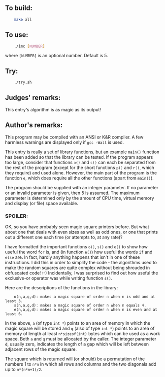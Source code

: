 ## To build:

```sh
    make all
```


## To use:

```sh
    ./imc [NUMBER]
```

where `[NUMBER]` is an optional number. Default is 5.


## Try:

```sh
    ./try.sh
```


## Judges' remarks:

This entry's algorithm is as magic as its output!


## Author's remarks:

This program may be compiled with an ANSI or K&R compiler.  A few
harmless warnings are displayed only if `gcc -Wall` is used.

This entry is really a set of library functions, but an example
`main()` function has been added so that the library can be tested.  If
the program appears too large, consider that functions `o()` and `s()` can
each be separated from the rest of the program (except for the short
functions `p()` and `r()`, which they require) and used alone.  However, the
main part of the program is the function `e`, which does require all the
other functions (apart from `main()`).

The program should be supplied with an integer parameter.  If no
parameter or an invalid parameter is given, then 5 is assumed.  The
maximum parameter is determined only by the amount of CPU time, virtual
memory and display (or file) space available.

### SPOILER:

OK, so you have probably seen magic square printers before.  But what
about one that deals with even sizes as well as odd ones, or one that
prints out a different one each time (or attempts to, at any rate)?

I have formatted the important functions `o()`, `s()` and `e()` to show how useful
the word `for` is, and (in function `e()`) how useful the words `if` and
`else` are.  In fact, hardly anything happens that isn't in one of these
instructions.  I did this in order to simplify the code - the algorithms
used to make the random squares are quite complex without being shrouded
in obfuscated code! :-)  Incidentally, I was surprised to find out how
useful the exclusive-or operator was while writing function `s()`.

Here are the descriptions of the functions in the library:

```
    o(n,a,q,d): makes a magic square of order n when n is odd and at least 3.
    s(n,a,q,d): makes a magic square of order n when n equals 4.
    e(n,a,q,d): makes a magic square of order n when n is even and at least 6.
```

In the above, `a` (of type `int *`) points to an area of memory in which
the magic square will be stored and `q` (also of type `int *`) points to
an area of memory of length at least `n*sizeof(int)` bytes which can be
used as a work space.  Both `a` and `q` must be allocated by the caller.
The integer parameter `d`, usually zero, indicates the length of a gap
which will be left between adjacent rows of the magic square.

The square which is returned will (or should) be a permutation of the
numbers 1 to `n*n` in which all rows and columns and the two diagonals
add up to `n*(n*n+1)/2`.


<!--

    Copyright © 1984-2024 by Landon Curt Noll. All Rights Reserved.

    You are free to share and adapt this file under the terms of this license:

	Creative Commons Attribution-ShareAlike 4.0 International (CC BY-SA 4.0)

    For more information, see:

	https://creativecommons.org/licenses/by-sa/4.0/

-->
